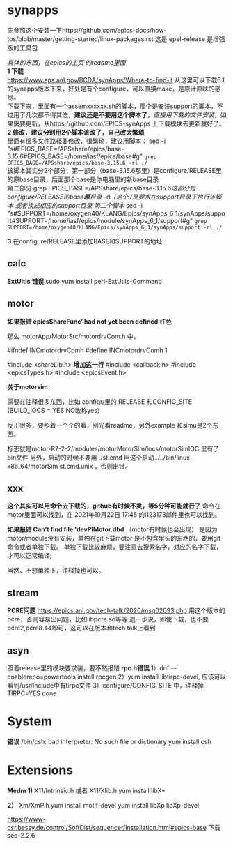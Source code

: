 # synapps
先参照这个安装一下https://github.com/epics-docs/how-tos/blob/master/getting-started/linux-packages.rst
这是 epel-release 是增强版的工具包

*具体的东西，在epics的主页 的readme里面*  
**1 下载**  
https://www.aps.anl.gov/BCDA/synApps/Where-to-find-it
从这里可以下载6.1的synapps版本下来，好处是有个configure，可以直接make，是原汁原味的感觉。  
下载下来，里面有一个assemxxxxxx.sh的脚本，那个是安装support的脚本，不过用了几次都不得其法，**建议还是不要用这个脚本了**，*直接用下载的文件安装*，如果需要更新，从https://github.com/EPICS-synApps 上下载模块去更新就好了。  
**2 修改，建议分别用2个脚本该改了，自己改太繁琐**  
里面有很多文件路径要修改，很繁琐，建议用脚本：
sed -i "s#EPICS_BASE=/APSshare/epics/base-3.15.6#EPICS_BASE=/home/iasf/epics/base#g" `grep EPICS_BASE=/APSshare/epics/base-3.15.6 -rl ./`  
该脚本其实分2个部分，第一部分（base-3.15.6那里）是configure/RELEASE里的原base目录，后面那个base是你电脑里的新base目录  
第二部分 grep EPICS_BASE=/APSshare/epics/base-3.15.6*这部分是configure/RELEASE的base**原**目录* -rl ./*这个./是要求在support目录下执行该脚本  或者换成相应的support目录*
*第二个脚本* 
sed -i "s#SUPPORT=/home/oxygen40/KLANG/Epics/synApps_6_1/synApps/support#SUPPORT=/home/iasf/epics/module/synApps_6_1/support#g" `grep SUPPORT=/home/oxygen40/KLANG/Epics/synApps_6_1/synApps/support -rl ./`

**3** 
在configure/RELEASE里添加BASE和SUPPORT的地址



## calc

**ExtUitls 错误**
sudo yum install perl-ExtUtils-Command

## motor  
**如果报错 epicsShareFunc’ had not yet been defined**  红色

那么 motorApp/MotorSrc/motordrvCom.h  中，

#ifndef	INCmotordrvComh
#define	INCmotordrvComh 1

#include <shareLib.h>  **增加这一行**
#include <callback.h>
#include <epicsTypes.h>
#include <epicsEvent.h>


**关于motorsim**

需要在注释很多东西，比如 configr/里的 RELEASE 和CONFIG_SITE (BUILD_IOCS = YES   NO改称yes）

反正很多，要照着一个个的看，别光看readme，另外example 和simu是2个东西。

标志就是motor-R7-2-2/modules/motorMotorSim/iocs/motorSimIOC  里有了bin文件
另外，启动的时候不要用 ./st.cmd
用这个启动../../bin/linux-x86_64/motorSim st.cmd.unix ，否则出错。

## xxx
**这个其实可以用命令去下载的，github有时候不灵，等5分钟可能就行了**
命令在motor里面可以找到，在 2021年10月22日 17:45  的l123173邮件里也可以找到。


**如果报错 Can't find file 'devPIMotor.dbd**
（motor有时候也会出现）
是因为motor/module没有安装，单独在git下载motor 是不包含里头的东西的，要用git命令或者单独下载。
单独下载比较麻烦，要注意去搜索名字，对应的名字下载，才可以正常编译;

当然，不想单独下，注释掉也可以。

## stream  
**PCRE问题**
https://epics.anl.gov/tech-talk/2020/msg02093.php  用这个版本的pcre，否则容易出问题，比如libpcre.so等等
退一步说，即使下载，也不要pcre2,pcre8.44即可，这可以在版本和tech talk上看到



## asyn
照着release里的模块要求装，要不然报错
**rpc.h错误**
1）dnf --enablerepo=powertools install rpcgen
2）yum install libtirpc-devel, 应该可以看到/usr/include中有tirpc文件
3）configure/CONFIG_SITE 中，注释掉 TIRPC=YES
done

# System
**错误**
/bin/csh: bad interpreter: No such file or dictionary
yum install csh

# Extensions

**Medm**
**1)**
X11/Intrinsic.h 或者  X11/Xlib.h
yum install libX*

**2）**
Xm/XmP.h
yum install motif-devel
yum install libXp libXp-devel


https://www-csr.bessy.de/control/SoftDist/sequencer/Installation.html#epics-base
下载seq-2.2.6
